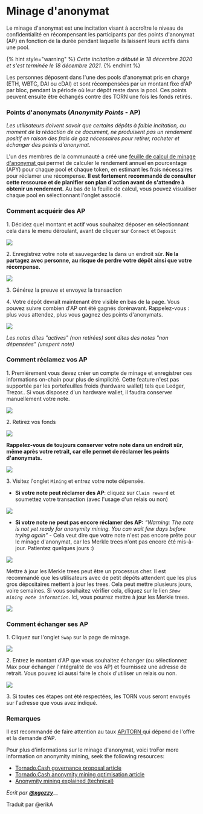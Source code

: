 # Minage d'anonymat

Le minage d'anonymat est une incitation visant à accroître le niveau de confidentialité en récompensant les participants par des points d'anonymat (AP) en fonction de la durée pendant laquelle ils laissent leurs actifs dans une pool.

{% hint style="warning" %}
_Cette incitation a débuté le 18 décembre 2020 et s'est terminée le 18 décembre 2021._
{% endhint %}

Les personnes déposent dans l'une des pools d'anonymat pris en charge (ETH, WBTC, DAI ou cDAI) et sont récompensées par un montant fixe d'AP par bloc, pendant la période où leur dépôt reste dans la pool. Ces points peuvent ensuite être échangés contre des TORN une fois les fonds retirés.

### Points d'anonymats (_Anonymity Points_ - AP)

_Les utilisateurs doivent savoir que certains dépôts à faible incitation, au moment de la rédaction de ce document, ne produisent pas un rendement positif en raison des frais de gaz nécessaires pour retirer, racheter et échanger des points d'anonymat._

L'un des membres de la communauté a créé une [feuille de calcul de minage d'anonymat ](https://torn.community/t/anonymity-mining-spreadsheet/720)qui permet de calculer le rendement annuel en pourcentage (APY) pour chaque pool et chaque token, en estimant les frais nécessaires pour réclamer une récompense. **Il est fortement recommandé de consulter cette ressource et de planifier son plan d'action avant de s'attendre à obtenir un rendement.** Au bas de la feuille de calcul, vous pouvez visualiser chaque pool en sélectionnant l'onglet associé.

### Comment acquérir des AP

1\. Décidez quel montant et actif vous souhaitez déposer en sélectionnant cela dans le menu déroulant, avant de cliquer sur `Connect` et `Deposit`

![](../.gitbook/assets/M3FH0gL.png)

2\. Enregistrez votre note et sauvegardez la dans un endroit sûr. **Ne la partagez avec personne, au risque de perdre votre dépôt ainsi que votre récompense.**

![](../.gitbook/assets/vhUstrU.png)

3\. Générez la preuve et envoyez la transaction

4\. Votre dépôt devrait maintenant être visible en bas de la page. Vous pouvez suivre combien d'AP ont été gagnés dorénavant. Rappelez-vous : plus vous attendez, plus vous gagnez des points d'anonymats.

![](../.gitbook/assets/K6juetP.png)

_Les notes dites "actives" (non retirées) sont dites des notes "non dépensées" (unspent note)_

### Comment réclamez vos AP

1\. Premièrement vous devez créer un compte de minage et enregistrer ces informations on-chain pour plus de simplicité. Cette feature n'est pas supportée par les portefeuilles froids (hardware wallet) tels que Ledger, Trezor.. Si vous disposez d'un hardware wallet, il faudra conserver manuellement votre note.

![](../.gitbook/assets/LsKZKgK.png)

2\. Retirez vos fonds

![](../.gitbook/assets/AID86Cj.png)

**Rappelez-vous de toujours conserver votre note dans un endroit sûr, même après votre retrait, car elle permet de réclamer les points d'anonymats.**

![](../.gitbook/assets/bpsQxxR.png)

3\. Visitez l'onglet `Mining` et entrez votre note dépensée.

* **Si votre note peut réclamer des AP**: cliquez sur `Claim reward` et soumettez votre transaction (avec l'usage d'un relais ou non)

![](../.gitbook/assets/E9JYQhU.png)

&#x20;

* **Si votre note ne peut pas encore réclamer des AP:** _“Warning: The note is not yet ready for anonymity mining. You can wait few days before trying again”_ - Cela veut dire que votre note n'est pas encore prête pour le minage d'anonymat, car les Merkle trees n'ont pas encore été mis-à-jour. Patientez quelques jours :)

![](../.gitbook/assets/I6QTr0F.png)

Mettre à jour les Merkle trees peut être un processus cher. Il est recommandé que les utilisateurs avec de petit dépôts attendent que les plus gros dépositaires mettent à jour les trees. Cela peut mettre plusieurs jours, voire semaines. Si vous souhaitez vérifier cela, cliquez sur le lien _`Show mining note information`_. Ici, vous pourrez mettre à jour les Merkle trees.

![](../.gitbook/assets/D8dMXJj.png)

### Comment échanger ses AP

1\. Cliquez sur l'onglet `Swap` sur la page de minage.

![](../.gitbook/assets/ahrjxbq.png)

2\. Entrez le montant d'AP que vous souhaitez échanger (ou sélectionnez Max pour échanger l'intégralité de vos AP) et fournissez une adresse de retrait. Vous pouvez ici aussi faire le choix d'utiliser un relais ou non.

![](../.gitbook/assets/wO55lAo.png)

3\. Si toutes ces étapes ont été respectées, les TORN vous seront envoyés sur l'adresse que vous avez indiqué.

### Remarques

Il est recommandé de faire attention au taux [AP/TORN ](https://duneanalytics.com/luckyallocator/Daily-AP-TORN-Rate-v2)qui dépend de l'offre et la demande d'AP.

Pour plus d'informations sur le minage d'anonymat, voici troFor more information on anonymity mining, seek the following resources:

* [Tornado.Cash governance proposal article](https://tornado-cash.medium.com/tornado-cash-governance-proposal-a55c5c7d0703)
* [Tornado.Cash anonymity mining optimisation article](https://tornado-cash.medium.com/gas-price-claimed-anonymity-mining-a-victim-but-now-everyone-can-claim-ap-5441aaa32a1a)&#x20;
* [Anonymity mining explained (technical)](https://torn.community/t/anonymity-mining-technical-overview/15)

_Ecrit par_ [_**@xgozzy**_](https://torn.community/u/xgozzy/summary)__

Traduit par @erikA
